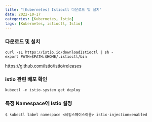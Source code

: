 ```yaml
---
title: "[Kubernetes] Istioctl 다운로드 및 설치"
date: 2022-10-17
categories: [Kubernetes, Istio]
tags: [Kubernetes, istioctl, Istio]
---
```


### 다운로드 및 설치
```terminal
curl -sL https://istio.io/downloadIstioctl | sh -
export PATH=$PATH:$HOME/.istioctl/bin
```

https://github.com/istio/istio/releases

### istio 관련 배포 확인
```terminal
kubectl -n istio-system get deploy
```

### 특정 Namespace에 Istio 설정
```terminal
$ kubectl label namespace <네임스페이스이름> istio-injection=enabled
```